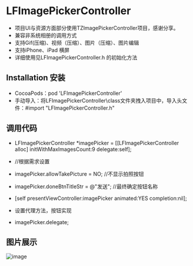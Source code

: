 # LFImagePickerController

* 项目UI与资源方面部分使用TZImagePickerController项目，感谢分享。
* 兼容非系统相册的调用方式
* 支持Gif(压缩)、视频（压缩）、图片（压缩）、图片编辑
* 支持iPhone、iPad 横屏
* 详细使用见LFImagePickerController.h 的初始化方法

## Installation 安装

* CocoaPods：pod 'LFImagePickerController'
* 手动导入：将LFImagePickerController\class文件夹拽入项目中，导入头文件：#import "LFImagePickerController.h"

## 调用代码

* LFImagePickerController *imagePicker = [[LFImagePickerController alloc] initWithMaxImagesCount:9 delegate:self];
* //根据需求设置
* imagePicker.allowTakePicture = NO;  //不显示拍照按钮
* imagePicker.doneBtnTitleStr = @"发送"; //最终确定按钮名称
* [self presentViewController:imagePicker animated:YES completion:nil];

* 设置代理方法，按钮实现
* imagePicker.delegate;

## 图片展示

![image](https://github.com/lincf0912/LFImagePickerController/blob/master/ScreenShots/screenshot.gif)

